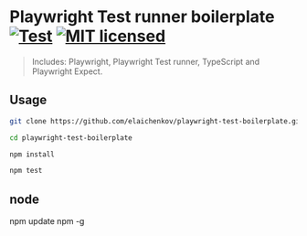 # Playwright Test runner boilerplate [![Test](https://github.com/elaichenkov/playwright-test-boilerplate/actions/workflows/tests.yml/badge.svg)](https://github.com/elaichenkov/playwright-test-boilerplate/actions/workflows/tests.yml) [![MIT licensed](https://img.shields.io/badge/license-MIT-blue.svg)](LICENSE)

> Includes: Playwright, Playwright Test runner, TypeScript and Playwright Expect.

## Usage

```sh
git clone https://github.com/elaichenkov/playwright-test-boilerplate.git

cd playwright-test-boilerplate

npm install

npm test
```

## node

npm update npm -g
